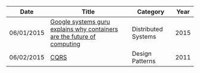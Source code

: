 | Date       | Title         | Category  | Year  |
| ---------- |---------------| ----------|-------|
| 06/01/2015 | [Google systems guru explains why containers are the future of computing](https://medium.com/s-c-a-l-e/google-systems-guru-explains-why-containers-are-the-future-of-computing-87922af2cf95) | Distributed Systems | 2015
| 06/02/2015 | [CQRS](http://martinfowler.com/bliki/CQRS.html) | Design Patterns | 2011
